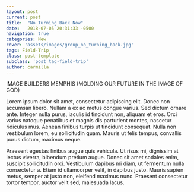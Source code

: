 ```yaml
---
layout: post
current: post
title:  "No Turning Back Now"
date:   2018-07-05 20:31:33 -0500
navigation: true
categories: New
cover: 'assets/images/group_no_turning_back.jpg'
tags: Field-Trip
class: post-template
subclass: 'post tag-field-trip'
author: carmilla
---
```


IMAGE BUILDERS MEMPHIS (MOLDING OUR FUTURE IN THE IMAGE OF GOD)

Lorem ipsum dolor sit amet, consectetur adipiscing elit. Donec non accumsan libero. Nullam a ex ac metus congue varius. Sed dictum ornare ante. Integer nulla purus, iaculis id tincidunt non, aliquam et eros. Orci varius natoque penatibus et magnis dis parturient montes, nascetur ridiculus mus. Aenean finibus turpis ut tincidunt consequat. Nulla non vestibulum lorem, eu sollicitudin quam. Mauris ut felis tempus, convallis purus dictum, maximus neque.

Praesent egestas finibus augue quis vehicula. Ut risus mi, dignissim at lectus viverra, bibendum pretium augue. Donec sit amet sodales enim, suscipit sollicitudin orci. Vestibulum dapibus mi diam, ut fermentum nulla consectetur a. Etiam id ullamcorper velit, in dapibus justo. Mauris sapien metus, semper at justo non, eleifend maximus nunc. Praesent consectetur tortor tempor, auctor velit sed, malesuada lacus.
